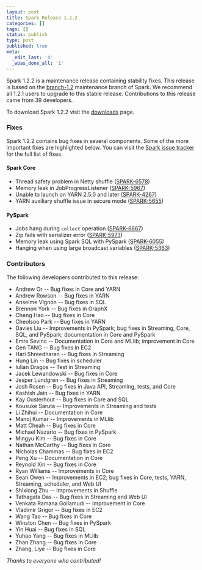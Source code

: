 ```yaml
---
layout: post
title: Spark Release 1.2.2
categories: []
tags: []
status: publish
type: post
published: true
meta:
  _edit_last: '4'
  _wpas_done_all: '1'
---
```


Spark 1.2.2 is a maintenance release containing stability fixes. This release is based on the [branch-1.2](https://github.com/apache/spark/tree/branch-1.2) maintenance branch of Spark. We recommend all 1.2.1 users to upgrade to this stable release. Contributions to this release came from 39 developers.

To download Spark 1.2.2 visit the <a href="{{site.url}}downloads.html">downloads</a> page.

### Fixes
Spark 1.2.2 contains bug fixes in several components. Some of the more important fixes are highlighted below. You can visit the [Spark issue tracker](https://issues.apache.org/jira/issues/?jql=project%20%3D%20SPARK%20AND%20fixVersion%20%3D%201.2.2%20ORDER%20BY%20priority%2C%20component) for the full list of fixes.


#### Spark Core
 * Thread safety problem in Netty shuffle ([SPARK-6578](http://issues.apache.org/jira/browse/SPARK-6578))
 * Memory leak in JobProgressListener ([SPARK-5967](http://issues.apache.org/jira/browse/SPARK-5967))
 * Unable to launch on YARN 2.5.0 and later ([SPARK-4267](http://issues.apache.org/jira/browse/SPARK-4267))
 * YARN auxiliary shuffle issue in secure mode ([SPARK-5655](http://issues.apache.org/jira/browse/SPARK-5655))

#### PySpark
 * Jobs hang during `collect` operation ([SPARK-6667](http://issues.apache.org/jira/browse/SPARK-6667))
 * Zip fails with serializer error ([SPARK-5973](http://issues.apache.org/jira/browse/SPARK-5973))
 * Memory leak using Spark SQL with PySpark ([SPARK-6055](http://issues.apache.org/jira/browse/SPARK-6055))
 * Hanging when using large broadcast variables ([SPARK-5363](http://issues.apache.org/jira/browse/SPARK-5363))

### Contributors
The following developers contributed to this release:

 * Andrew Or -- Bug fixes in Core and YARN
 * Andrew Rowson -- Bug fixes in YARN
 * Anselme Vignon -- Bug fixes in SQL
 * Brennon York -- Bug fixes in GraphX
 * Cheng Hao -- Bug fixes in Core
 * Cheolsoo Park -- Bug fixes in YARN
 * Davies Liu -- Improvements in PySpark; bug fixes in Streaming, Core, SQL, and PySpark; documentation in Core and PySpark
 * Emre Sevinc -- Documentation in Core and MLlib; improvement in Core
 * Gen TANG -- Bug fixes in EC2
 * Hari Shreedharan -- Bug fixes in Streaming
 * Hung Lin -- Bug fixes in scheduler
 * Iulian Dragos -- Test in Streaming
 * Jacek Lewandowski -- Bug fixes in Core
 * Jesper Lundgren -- Bug fixes in Streaming
 * Josh Rosen -- Bug fixes in Java API, Streaming, tests, and Core
 * Kashish Jain -- Bug fixes in YARN
 * Kay Ousterhout -- Bug fixes in Core and SQL
 * Kousuke Saruta -- Improvements in Streaming and tests
 * Li Zhihui -- Documentation in Core
 * Manoj Kumar -- Improvements in MLlib
 * Matt Cheah -- Bug fixes in Core
 * Michael Nazario -- Bug fixes in PySpark
 * Mingyu Kim -- Bug fixes in Core
 * Nathan McCarthy -- Bug fixes in Core
 * Nicholas Chammas -- Bug fixes in EC2
 * Peng Xu -- Documentation in Core
 * Reynold Xin -- Bug fixes in Core
 * Ryan Williams -- Improvements in Core
 * Sean Owen -- Improvements in EC2; bug fixes in Core, tests, YARN, Streaming, scheduler, and Web UI
 * Shixiong Zhu -- Improvements in Shuffle
 * Tathagata Das -- Bug fixes in Streaming and Web UI
 * Venkata Ramana Gollamudi -- Improvement in Core
 * Vladimir Grigor -- Bug fixes in EC2
 * Wang Tao -- Bug fixes in Core
 * Winston Chen -- Bug fixes in PySpark
 * Yin Huai -- Bug fixes in SQL
 * Yuhao Yang -- Bug fixes in MLlib
 * Zhan Zhang -- Bug fixes in Core
 * Zhang, Liye -- Bug fixes in Core

_Thanks to everyone who contributed!_

